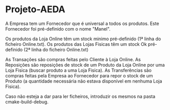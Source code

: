 # Projeto-AEDA
 
A Empresa tem um Fornecedor que é universal a todos os produtos. Este Fornecedor foi pré-definido com o nome "Manel".

Os produtos da Loja Online têm um stock minimo pré-definido (1ª linha do ficheiro Online.txt).
Os produtos das Lojas Fisicas têm um stock Ok pré-definido (2ª linha do ficheiro Online.txt)

As Transações são compras feitas pelo Cliente à Loja Online.
As Reposições são reposições de stock de um Produto da Loja Online por uma Loja Fisica (buscar produto a uma Loja Fisica).
As Transferências são compras feitas pela Empresa ao Fornecedor para repor o stock de um Produto (a quantidade necessária não estava
disponível em nenhuma Loja Fisica).

Caso não esteja a dar para ler ficheiros, introduzir os mesmos na pasta cmake-build-debug.